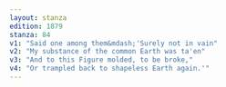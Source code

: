 ```yaml
---
layout: stanza
edition: 1879
stanza: 84
v1: "Said one among them&mdash;'Surely not in vain"
v2: "My substance of the common Earth was ta'en"
v3: "And to this Figure molded, to be broke,"
v4: "Or trampled back to shapeless Earth again.'"
---
```

